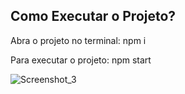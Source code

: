 ## Como Executar o Projeto?
Abra o projeto no terminal:
	npm i

Para executar o projeto:
	npm start

![Screenshot_3](https://user-images.githubusercontent.com/72028645/135856964-259b47bf-73ff-453e-9351-b342adcc2a12.png)
